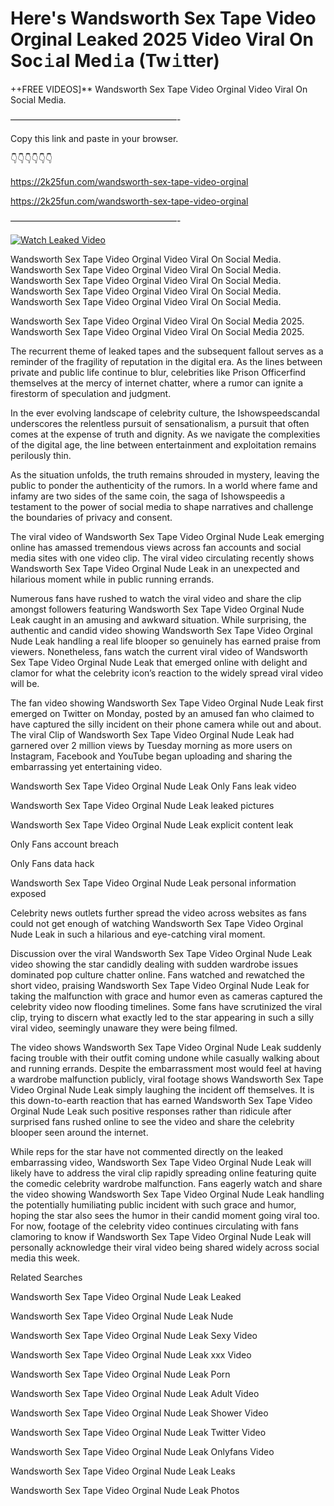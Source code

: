 # Here's Wandsworth Sex Tape Video Orginal Leaked 2025 Video Viral On Soc𝚒al Med𝚒a (Tw𝚒tter)

++FREE VIDEOS]** Wandsworth Sex Tape Video Orginal Video Viral On Social Media.

———————————————————-

Copy this link and paste in your browser.

👇👇👇👇👇👇

https://2k25fun.com/wandsworth-sex-tape-video-orginal

https://2k25fun.com/wandsworth-sex-tape-video-orginal

———————————————————-

[![Watch Leaked Video](https://miro.medium.com/v2/resize:fit:828/format:webp/1*cilzJN44JGOrTw9NJCrNHA.gif "Watch Leaked Video")](https://2k25fun.com/wandsworth-sex-tape-video-orginal)

Wandsworth Sex Tape Video Orginal Video Viral On Social Media. Wandsworth Sex Tape Video Orginal Video Viral On Social Media. Wandsworth Sex Tape Video Orginal Video Viral On Social Media. Wandsworth Sex Tape Video Orginal Video Viral On Social Media. Wandsworth Sex Tape Video Orginal Video Viral On Social Media.

Wandsworth Sex Tape Video Orginal Video Viral On Social Media 2025. Wandsworth Sex Tape Video Orginal Video Viral On Social Media 2025.

The recurrent theme of leaked tapes and the subsequent fallout serves as a reminder of the fragility of reputation in the digital era. As the lines between private and public life continue to blur, celebrities like Prison Officerfind themselves at the mercy of internet chatter, where a rumor can ignite a firestorm of speculation and judgment.

In the ever evolving landscape of celebrity culture, the Ishowspeedscandal underscores the relentless pursuit of sensationalism, a pursuit that often comes at the expense of truth and dignity. As we navigate the complexities of the digital age, the line between entertainment and exploitation remains perilously thin.

As the situation unfolds, the truth remains shrouded in mystery, leaving the public to ponder the authenticity of the rumors. In a world where fame and infamy are two sides of the same coin, the saga of Ishowspeedis a testament to the power of social media to shape narratives and challenge the boundaries of privacy and consent.

The viral video of Wandsworth Sex Tape Video Orginal Nude Leak emerging online has amassed tremendous views across fan accounts and social media sites with one video clip. The viral video circulating recently shows Wandsworth Sex Tape Video Orginal Nude Leak in an unexpected and hilarious moment while in public running errands.

Numerous fans have rushed to watch the viral video and share the clip amongst followers featuring Wandsworth Sex Tape Video Orginal Nude Leak caught in an amusing and awkward situation. While surprising, the authentic and candid video showing Wandsworth Sex Tape Video Orginal Nude Leak handling a real life blooper so genuinely has earned praise from viewers. Nonetheless, fans watch the current viral video of Wandsworth Sex Tape Video Orginal Nude Leak that emerged online with delight and clamor for what the celebrity icon’s reaction to the widely spread viral video will be.

The fan video showing Wandsworth Sex Tape Video Orginal Nude Leak first emerged on Twitter on Monday, posted by an amused fan who claimed to have captured the silly incident on their phone camera while out and about. The viral Clip of Wandsworth Sex Tape Video Orginal Nude Leak had garnered over 2 million views by Tuesday morning as more users on Instagram, Facebook and YouTube began uploading and sharing the embarrassing yet entertaining video.

Wandsworth Sex Tape Video Orginal Nude Leak Only Fans leak video

Wandsworth Sex Tape Video Orginal Nude Leak leaked pictures

Wandsworth Sex Tape Video Orginal Nude Leak explicit content leak

Only Fans account breach

Only Fans data hack

Wandsworth Sex Tape Video Orginal Nude Leak personal information exposed

Celebrity news outlets further spread the video across websites as fans could not get enough of watching Wandsworth Sex Tape Video Orginal Nude Leak in such a hilarious and eye-catching viral moment.

Discussion over the viral Wandsworth Sex Tape Video Orginal Nude Leak video showing the star candidly dealing with sudden wardrobe issues dominated pop culture chatter online. Fans watched and rewatched the short video, praising Wandsworth Sex Tape Video Orginal Nude Leak for taking the malfunction with grace and humor even as cameras captured the celebrity video now flooding timelines. Some fans have scrutinized the viral clip, trying to discern what exactly led to the star appearing in such a silly viral video, seemingly unaware they were being filmed.

The video shows Wandsworth Sex Tape Video Orginal Nude Leak suddenly facing trouble with their outfit coming undone while casually walking about and running errands. Despite the embarrassment most would feel at having a wardrobe malfunction publicly, viral footage shows Wandsworth Sex Tape Video Orginal Nude Leak simply laughing the incident off themselves. It is this down-to-earth reaction that has earned Wandsworth Sex Tape Video Orginal Nude Leak such positive responses rather than ridicule after surprised fans rushed online to see the video and share the celebrity blooper seen around the internet.

While reps for the star have not commented directly on the leaked embarrassing video, Wandsworth Sex Tape Video Orginal Nude Leak will likely have to address the viral clip rapidly spreading online featuring quite the comedic celebrity wardrobe malfunction. Fans eagerly watch and share the video showing Wandsworth Sex Tape Video Orginal Nude Leak handling the potentially humiliating public incident with such grace and humor, hoping the star also sees the humor in their candid moment going viral too. For now, footage of the celebrity video continues circulating with fans clamoring to know if Wandsworth Sex Tape Video Orginal Nude Leak will personally acknowledge their viral video being shared widely across social media this week.

Related Searches

Wandsworth Sex Tape Video Orginal Nude Leak Leaked

Wandsworth Sex Tape Video Orginal Nude Leak Nude

Wandsworth Sex Tape Video Orginal Nude Leak Sexy Video

Wandsworth Sex Tape Video Orginal Nude Leak xxx Video

Wandsworth Sex Tape Video Orginal Nude Leak Porn

Wandsworth Sex Tape Video Orginal Nude Leak Adult Video

Wandsworth Sex Tape Video Orginal Nude Leak Shower Video

Wandsworth Sex Tape Video Orginal Nude Leak Twitter Video

Wandsworth Sex Tape Video Orginal Nude Leak Onlyfans Video

Wandsworth Sex Tape Video Orginal Nude Leak Leaks

Wandsworth Sex Tape Video Orginal Nude Leak Photos